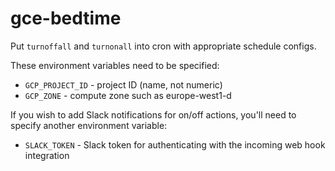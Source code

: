 # gce-bedtime
Put `turnoffall` and `turnonall` into cron with appropriate schedule configs.

These environment variables need to be specified:
- `GCP_PROJECT_ID` - project ID (name, not numeric)
- `GCP_ZONE` - compute zone such as europe-west1-d

If you wish to add Slack notifications for on/off actions, you'll need to specify another environment variable:

- `SLACK_TOKEN` - Slack token for authenticating with the incoming web hook integration
